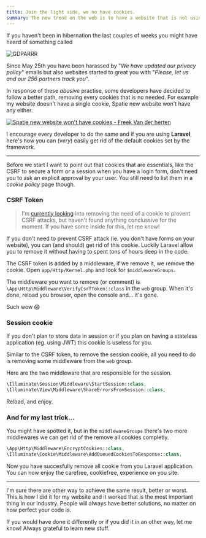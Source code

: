 ```yaml
---
title: Join the light side, we no have cookies.
summary: The new trend on the web is to have a website that is not using cookies so let's get rid of them in our Laravel applications.
---
```


If you haven't been in hibernation the last couples of weeks you might have heard of something called

![GDPARRR](/media/posts/gdpar.jpg)

Since May 25th you have been harassed by "_We have updated our privacy policy_" emails but also websites started to great you with "_Please, let us and our 256 partners track you_".

In response of these _abusive_ practise, some developers have decided to follow a better path, removing every cookies that is no needed. For example my website doesn't have a single cookie, Spatie new website won't have any either.

[![Spatie new website won't have cookies - Freek Van der herten](/media/posts/spatie-no-cookies.jpg)](https://twitter.com/freekmurze/status/1010173255267831809)

I encourage every developer to do the same and if you are using **Laravel**, here's how you can (_very_) easily get rid of the default cookies set by the framework.



---

Before we start I want to point out that cookies that are essentials, like the CSRF to secure a form or a session when you have a login form, don't need you to ask an explicit approval by your user. You still need to list them in a _cookie policy_ page though.

### CSRF Token

> I'm [currently looking](https://twitter.com/Elhebert/status/1011531866980143104) into removing the need of a cookie to prevent CSRF attacks, but haven't found anything conclussive for the moment. If you have some inside for this, let me know!

If you don't need to prevent CSRF attack (ie. you don't have forms on your website), you can (and should) get rid of this cookie. Luckily Laravel allow you to remove it without having to spent tons of hours deep in the code.

The CSRF token is added by a middleware, if we remove it, we remove the cookie. Open `app/Http/Kernel.php` and look for `$middlewareGroups`.

The middleware you want to remove (or comment) is `\App\Http\Middleware\VerifyCsrfToken::class` in the `web` group. When it's done, reload you browser, open the console and... it's gone.

Such wow 😱

### Session cookie

If you don't plan to store data in session or if you plan on having a stateless application (eg. using JWT) this cookie is useless for you.

Similar to the CSRF token, to remove the session cookie, all you need to do is removing some middleware from the `web` group.

Here are the two middleware that are responsible for the session.

```php
\Illuminate\Session\Middleware\StartSession::class,
\Illuminate\View\Middleware\ShareErrorsFromSession::class,
```

Reload, and enjoy.

### And for my last trick...

You might have spotted it, but in the `middlewareGroups` there's two more middlewares we can get rid of the remove all cookies completly.

```php
\App\Http\Middleware\EncryptCookies::class,
\Illuminate\Cookie\Middleware\AddQueuedCookiesToResponse::class,
```

Now you have succesfully remove all cookie from you Laravel application. You can now enjoy the carefree, cookiefree, experience on you site.

---

I'm sure there are other way to achieve the same result, better or worst. This is how I did it for my website and it worked that is the most important thing in our industry. People will always have better solutions, no matter on how perfect your code is.

If you would have done it differently or if you did it in an other way, let me know! Always grateful to learn new stuff.
